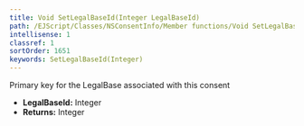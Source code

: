 ```yaml
---
title: Void SetLegalBaseId(Integer LegalBaseId)
path: /EJScript/Classes/NSConsentInfo/Member functions/Void SetLegalBaseId(Integer p_0)
intellisense: 1
classref: 1
sortOrder: 1651
keywords: SetLegalBaseId(Integer)
---
```



Primary key for the LegalBase associated with this consent



* **LegalBaseId:** Integer
* **Returns:** Integer


